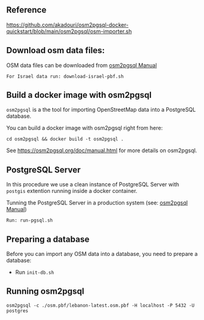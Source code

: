 ## Reference
https://github.com/akadouri/osm2pgsql-docker-quickstart/blob/main/osm2pgsql/osm-importer.sh

## Download osm data files:
OSM data files can be downloaded from [osm2pgsql Manual](https://download.geofabrik.de)

	For Israel data run: download-israel-pbf.sh

## Build a docker image with osm2pgsql
```osm2pgsql``` is a the tool for importing OpenStreetMap data into a PostgreSQL database.

You can build a docker image with osm2pgsql right from here:

	cd osm2pgsql && docker build -t osm2pgsql .

See https://osm2pgsql.org/doc/manual.html for more details on osm2pgsql.


## PostgreSQL Server
In this procedure we use a clean instance of PostgreSQL Server with ```postgis``` extention running inside a docker container.

Tunning the PostgreSQL Server in a production system (see: [osm2pgsql Manual](https://download.geofabrik.de))

	Run: run-pgsql.sh


## Preparing a database
Before you can import any OSM data into a database, you need to prepare a database:
- Run ```init-db.sh```

## Running osm2pgsql
	osm2pgsql -c ./osm.pbf/lebanon-latest.osm.pbf -H localhost -P 5432 -U postgres

